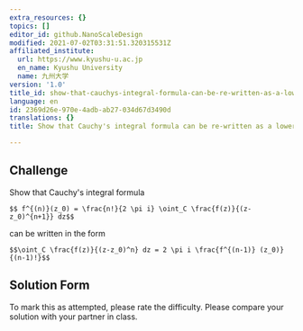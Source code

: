 ```yaml
---
extra_resources: {}
topics: []
editor_id: github.NanoScaleDesign
modified: 2021-07-02T03:31:51.320315531Z
affiliated_institute:
  url: https://www.kyushu-u.ac.jp
  en_name: Kyushu University
  name: 九州大学
version: '1.0'
title_id: show-that-cauchys-integral-formula-can-be-re-written-as-a-lower-power
language: en
id: 2369d26e-970e-4adb-ab27-034d67d3490d
translations: {}
title: Show that Cauchy's integral formula can be re-written as a lower power

---
```


## Challenge

Show that Cauchy's integral formula

`$$ f^{(n)}(z_0) = \frac{n!}{2 \pi i} \oint_C \frac{f(z)}{(z-z_0)^{n+1}} dz$$`

can be written in the form

`$$\oint_C \frac{f(z)}{(z-z_0)^n} dz = 2 \pi i \frac{f^{(n-1)} (z_0)}{(n-1)!}$$`

## Solution Form

To mark this as attempted, please rate the difficulty.
Please compare your solution with your partner in class.